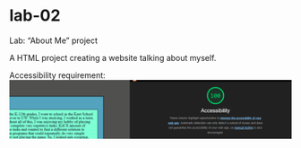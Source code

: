 # lab-02

Lab: “About Me” project

A HTML project creating a website talking about myself.

Accessibility requirement:
![Google Lighthouse Score](img/accessibilityScore.png)